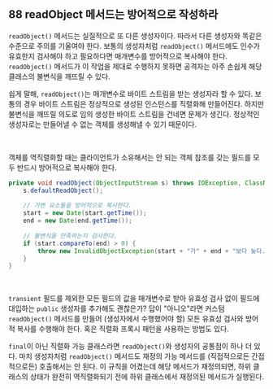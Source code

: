 ## 88 readObject 메서드는 방어적으로 작성하라

`readObject()` 메서드는 실질적으로 또 다른 생성자이다. 따라서 다른 생성자와 똑같은 수준으로 주의를 기울여야 한다. 보통의 생성자처럼 `readObject()` 메서드에도 인수가 유효한지 검사해야 하고 필요하다면 매개변수를 방어적으로 복사해야 한다. `readObject()` 메서드가 이 작업을 제대로 수행하지 못하면 공격자는 아주 손쉽게 해당 클래스의 불변식을 깨뜨릴 수 있다.

쉽게 말해, `readObject()`는 매개변수로 바이트 스트림을 받는 생성자라 할 수 있다. 보통의 경우 바이트 스트림은 정상적으로 생성된 인스턴스를 직렬화해 만들어진다. 하지만 불변식을 깨뜨릴 의도로 임의 생성한 바이트 스트림을 건네면 문제가 생긴다. 정상적인 생성자로는 만들어낼 수 없는 객체를 생성해낼 수 있기 때문이다.

<br />

객체를 역직렬화할 때는 클라이언트가 소유해서는 안 되는 객체 참조를 갖는 필드를 모두 반드시 방어적으로 복사해야 한다.

```java
private void readObject(ObjectInputStream s) throws IOException, ClassNotFoundException {
    s.defaultReadObject();
    
    // 가변 요소들을 방어적으로 복사한다.
    start = new Date(start.getTime());
    end = new Date(end.getTime());
    
    // 불변식을 만족하는지 검사한다.
    if (start.compareTo(end) > 0) {
        throw new InvalidObjectException(start + "가" + end + "보다 늦다.");
    }
}
```

<br />

`transient` 필드를 제외한 모든 필드의 값을 매개변수로 받아 유효성 검사 없이 필드에 대입하는 `public` 생성자를 추가해도 괜찮은가? 답이 "아니오"라면 커스텀 `readObject()` 메서드를 만들어 (생성자에서 수행했어야 할) 모든 유효성 검사와 방어적 복사를 수행해야 한다. 혹은 직렬화 프록시 패턴을 사용하는 방법도 있다.

`final`이 아닌 직렬화 가능 클래스라면 `readObject()`와 생성자의 공통점이 하나 더 있다. 마치 생성자처럼 `readObject()` 메서드도 재정의 가능 메서드를 (직접적으로든 간접적으로든) 호출해서는 안 된다. 이 규칙을 어겼는데 해당 메서드가 재정의되면, 하위 클래스의 상태가 완전히 역직렬화되기 전에 하위 클래스에서 재정의된 메서드가 실행된다.